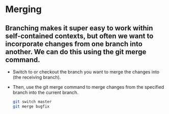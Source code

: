 # Merging

## Branching makes it super easy to work within self-contained contexts, but often we want to incorporate changes from one branch into another. We can do this using the git merge command.

- Switch to or checkout the branch you want to merge the changes into (the receiving branch).

- Then, use the git merge <branch-name> command to merge changes from the specified branch into the current branch.

   ```sh
   git switch master
   git merge bugfix
   ```
